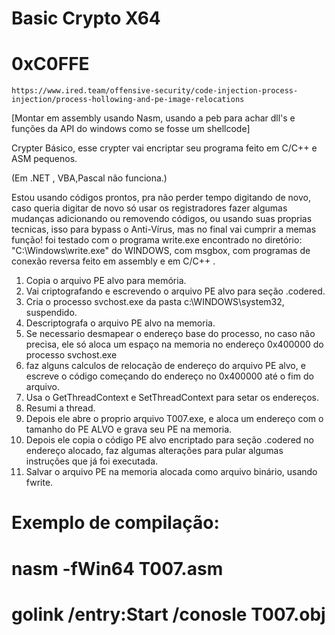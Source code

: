 # Basic Crypto X64
# 0xC0FFE
    https://www.ired.team/offensive-security/code-injection-process-injection/process-hollowing-and-pe-image-relocations

[Montar em assembly usando Nasm, usando a peb para achar dll's e funções da API do windows como se fosse um shellcode]

Crypter Básico, esse crypter vai encriptar seu programa feito em C/C++ e ASM pequenos.

 (Em .NET , VBA,Pascal não funciona.)

Estou usando códigos prontos, pra não perder tempo digitando de novo, caso queria digitar de novo só usar os registradores fazer algumas mudanças adicionando ou removendo códigos, ou usando suas proprias tecnicas, isso para bypass o Anti-Vírus, mas no final vai cumprir a memas função!
foi testado com o programa write.exe encontrado no diretório: "C:\Windows\write.exe" do WINDOWS, com msgbox, com programas de conexão reversa feito em assembly e em C/C++ .

1. Copia o arquivo PE alvo para memória.
2. Vai criptografando e escrevendo o arquivo PE alvo para seção .codered.
3. Cria o processo svchost.exe da pasta c:\WINDOWS\system32, suspendido.   
4. Descriptografa o arquivo PE alvo na memoria.
5. Se necessario desmapear o endereço base do processo, no caso não precisa, ele só aloca um espaço na memoria no endereço 0x400000 do processo svchost.exe
6. faz alguns calculos de relocação de endereço do arquivo PE alvo, e escreve o código começando do endereço  no 0x400000 até o fim do arquivo.
7. Usa o GetThreadContext e SetThreadContext para setar os endereços.
8. Resumi a thread. 
9. Depois ele abre o proprio arquivo T007.exe, e aloca um endereço com o tamanho do PE ALVO e grava seu PE na memoria.
10. Depois ele copia o código PE alvo encriptado para seção .codered no endereço alocado, faz algumas alterações para pular algumas instruções que já foi executada.
11. Salvar o arquivo PE na memoria alocada como arquivo binário, usando fwrite.

# Exemplo de compilação:
# nasm -fWin64 T007.asm
# golink /entry:Start /conosle T007.obj


